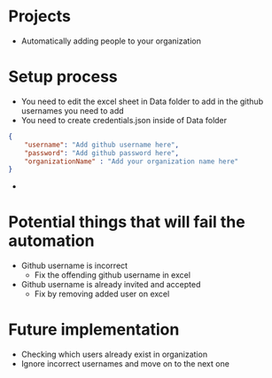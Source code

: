 # Projects
* Automatically adding people to your organization

# Setup process
* You need to edit the excel sheet in Data folder to add in the github usernames you need to add
* You need to create credentials.json inside of Data folder
```json
{
    "username": "Add github username here",
    "password": "Add github password here",
    "organizationName" : "Add your organization name here"
}
```
* 

# Potential things that will fail the automation
* Github username is incorrect
    * Fix the offending github username in excel
* Github username is already invited and accepted
    * Fix by removing added user on excel

# Future implementation
* Checking which users already exist in organization
* Ignore incorrect usernames and move on to the next one
